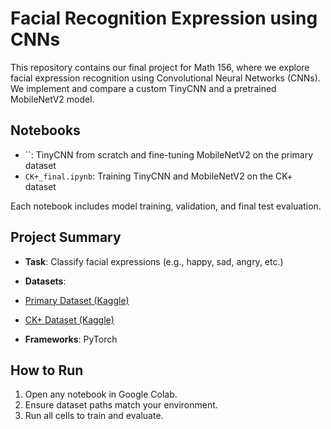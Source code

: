 # Facial Recognition Expression using CNNs

This repository contains our final project for Math 156, where we explore facial expression recognition using Convolutional Neural Networks (CNNs). We implement and compare a custom TinyCNN and a pretrained MobileNetV2 model.

## Notebooks

- ``: TinyCNN from scratch and fine-tuning MobileNetV2 on the primary dataset
- `CK+_final.ipynb`: Training TinyCNN and MobileNetV2 on the CK+ dataset


Each notebook includes model training, validation, and final test evaluation.

## Project Summary

- **Task**: Classify facial expressions (e.g., happy, sad, angry, etc.)
- **Datasets**:
- [Primary Dataset (Kaggle)](https://www.kaggle.com/datasets/jonathanoheix/face-expression-recognition-dataset/data)
- [CK+ Dataset (Kaggle)](https://www.kaggle.com/datasets/davilsena/ckdataset)
  
- **Frameworks**: PyTorch

## How to Run

1. Open any notebook in Google Colab.
2. Ensure dataset paths match your environment.
3. Run all cells to train and evaluate.


